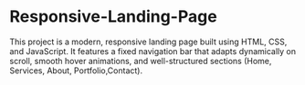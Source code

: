 # Responsive-Landing-Page
This project is a modern, responsive landing page built using HTML, CSS, and JavaScript. It features a fixed navigation bar that adapts dynamically on scroll, smooth hover animations, and well-structured sections (Home, Services, About, Portfolio,Contact).
